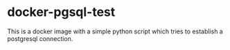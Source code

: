 # docker-pgsql-test
This is a docker image with a simple python script which tries to establish a postgresql connection.
